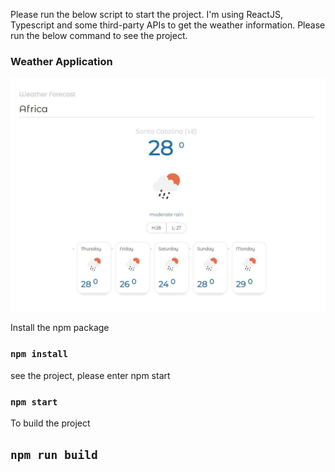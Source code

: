 Please run the below script to start the project. 
I'm using ReactJS, Typescript and some third-party APIs to get the weather information.
Please run the below command to see the project.

### Weather Application

![alt text](/public/weather.jpg)

Install the npm package
### `npm install` 

see the project, please enter npm start
### `npm start`

To build the project
## `npm run build`
